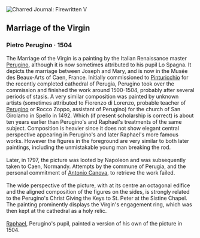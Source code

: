 <div class="artwork-of-the-day">
  <div class="container">
    <div class="img-wrapper">
      <img
        src="https://uploads5.wikiart.org/images/pietro-perugino/marriage-of-the-virgin-1504.jpg!Large.jpg"
        alt="Charred Journal: Firewritten V" />
    </div>
    <div class="artwork-detail">
      <div class="artwork-origin"> 
        <h2 class="artwork-name">Marriage of the Virgin</h2>
        <h3 class="artist">
          Pietro Perugino
                    ·  1504
        </h3>
      </div>
      <p class="description">
        <span class="artwork-description-text ng-binding" ng-bind-html="viewModel.ArtworkOfTheDay.Description | unsafe">The Marriage of the Virgin is a painting by the Italian Renaissance master <a target="_blank" href="/en/pietro-perugino">Perugino</a>, although it is now sometimes attributed to his pupil Lo Spagna. It depicts the marriage between Joseph and Mary, and is now in the Musée des Beaux-Arts of Caen, France. Initially commissioned to <a target="_blank" href="/en/pinturicchio">Pinturicchio</a> for the recently completed cathedral of Perugia, Perugino took over the commission and finished the work around 1500-1504, probably after several periods of stasis. A very similar composition was painted by unknown artists (sometimes attributed to Fiorenzo di Lorenzo, probable teacher of <a target="_blank" href="/en/pietro-perugino">Perugino</a> or Rocco Zoppo, assistant of Perugino) for the church of San Girolamo in Spello in 1492. Which (if present scholarship is correct) is about ten years earlier than Perugino's and Raphael's treatments of the same subject. Composition is heavier since it does not show elegant central perspective appearing in Perugino's and later Raphael's more famous works. However the figures in the foreground are very similar to both later paintings, including the unmistakable young man breaking the rod.
<br>
<br>Later, in 1797, the picture was looted by Napoleon and was subsequently taken to Caen, Normandy. Attempts by the commune of Perugia, and the personal commitment of <a target="_blank" href="/en/antonio-canova">Antonio Canova</a>, to retrieve the work failed.
<br>
<br>The wide perspective of the picture, with at its centre an octagonal edifice and the aligned composition of the figures on the sides, is strongly related to the Perugino's Christ Giving the Keys to St. Peter at the Sistine Chapel. The painting prominently displays the Virgin's engagement ring, which was then kept at the cathedral as a holy relic.
<br>
<br><a target="_blank" href="/en/raphael">Raphael</a>, Perugino's pupil, painted a version of his own of the picture in 1504.</span>
                        <div class="text-shadow-container" ng-show="showShadow" style=""></div>
      </p>
    </div>
  </div>

</div>

